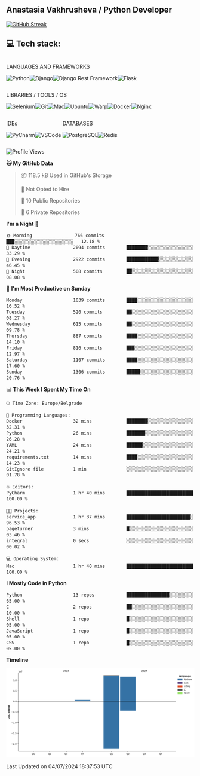 ## Anastasia Vakhrusheva / Python Developer

<a href="https://git.io/streak-stats"><img src="https://streak-stats.demolab.com?user=KetKode&theme=transparent&mode=weekly" alt="GitHub Streak" /></a>

## **💻 Tech stack:**

<div style="display: inline-block;">

LANGUAGES AND FRAMEWORKS

<img alt="Python" src="https://img.shields.io/badge/Python-FFD43B?style=for-the-badge&logo=python&logoColor=blue" /><img alt="Django" src="https://img.shields.io/badge/Django-092E20?style=for-the-badge&logo=django&logoColor=green" /><img alt="Django Rest Framework" src="https://img.shields.io/badge/django%20rest-ff1709?style=for-the-badge&logo=django&logoColor=white" /><img alt="Flask" src="https://img.shields.io/badge/Flask-000000?style=for-the-badge&logo=flask&logoColor=white" />

</div>

<div style="display: inline-block;">
  
LIBRARIES / TOOLS / OS

<img alt="Selenium" src="https://img.shields.io/badge/Selenium-43B02A?style=for-the-badge&logo=Selenium&logoColor=white" /><img alt="Git" src="https://img.shields.io/badge/GIT-E44C30?style=for-the-badge&logo=git&logoColor=white" /><img alt="Mac" src="https://img.shields.io/badge/mac%20os-000000?style=for-the-badge&logo=apple&logoColor=white" /><img alt="Ubuntu" src="https://img.shields.io/badge/Ubuntu-E95420?style=for-the-badge&logo=ubuntu&logoColor=white" /><img alt="Warp" src="https://img.shields.io/badge/warp-01A4FF?style=for-the-badge&logo=warp&logoColor=white" /><img alt="Docker" src="https://img.shields.io/badge/Docker-2CA5E0?style=for-the-badge&logo=docker&logoColor=white" /><img alt="Nginx" src="https://img.shields.io/badge/Nginx-009639?style=for-the-badge&logo=nginx&logoColor=white" />

</div>

<div style="display: inline-block;">

IDEs

<img alt="PyCharm" src="https://img.shields.io/badge/PyCharm-000000.svg?&style=for-the-badge&logo=PyCharm&logoColor=white" /><img alt="VSCode" src="https://img.shields.io/badge/VSCode-0078D4?style=for-the-badge&logo=visual%20studio%20code&logoColor=white" />

</div>

<div style="display: inline-block;">
  
DATABASES

<img alt="PostgreSQL" src="https://img.shields.io/badge/PostgreSQL-316192?style=for-the-badge&logo=postgresql&logoColor=white" /><img alt="Redis" src="https://img.shields.io/badge/redis-%23DD0031.svg?&style=for-the-badge&logo=redis&logoColor=white" />

</div>
                    
<br/>

<!--START_SECTION:waka-->
![Profile Views](http://img.shields.io/badge/Profile%20Views-122-blue)

**🐱 My GitHub Data** 

> 📦 118.5 kB Used in GitHub's Storage 
 > 
> 🚫 Not Opted to Hire
 > 
> 📜 10 Public Repositories 
 > 
> 🔑 6 Private Repositories 
 > 
**I'm a Night 🦉** 

```text
🌞 Morning                766 commits         ███░░░░░░░░░░░░░░░░░░░░░░   12.18 % 
🌆 Daytime                2094 commits        ████████░░░░░░░░░░░░░░░░░   33.29 % 
🌃 Evening                2922 commits        ████████████░░░░░░░░░░░░░   46.45 % 
🌙 Night                  508 commits         ██░░░░░░░░░░░░░░░░░░░░░░░   08.08 % 
```
📅 **I'm Most Productive on Sunday** 

```text
Monday                   1039 commits        ████░░░░░░░░░░░░░░░░░░░░░   16.52 % 
Tuesday                  520 commits         ██░░░░░░░░░░░░░░░░░░░░░░░   08.27 % 
Wednesday                615 commits         ██░░░░░░░░░░░░░░░░░░░░░░░   09.78 % 
Thursday                 887 commits         ████░░░░░░░░░░░░░░░░░░░░░   14.10 % 
Friday                   816 commits         ███░░░░░░░░░░░░░░░░░░░░░░   12.97 % 
Saturday                 1107 commits        ████░░░░░░░░░░░░░░░░░░░░░   17.60 % 
Sunday                   1306 commits        █████░░░░░░░░░░░░░░░░░░░░   20.76 % 
```


📊 **This Week I Spent My Time On** 

```text
🕑︎ Time Zone: Europe/Belgrade

💬 Programming Languages: 
Docker                   32 mins             ████████░░░░░░░░░░░░░░░░░   32.31 % 
Python                   26 mins             ███████░░░░░░░░░░░░░░░░░░   26.28 % 
YAML                     24 mins             ██████░░░░░░░░░░░░░░░░░░░   24.21 % 
requirements.txt         14 mins             ████░░░░░░░░░░░░░░░░░░░░░   14.23 % 
GitIgnore file           1 min               ░░░░░░░░░░░░░░░░░░░░░░░░░   01.78 % 

🔥 Editors: 
PyCharm                  1 hr 40 mins        █████████████████████████   100.00 % 

🐱‍💻 Projects: 
service_app              1 hr 37 mins        ████████████████████████░   96.53 % 
pageturner               3 mins              █░░░░░░░░░░░░░░░░░░░░░░░░   03.46 % 
integral                 0 secs              ░░░░░░░░░░░░░░░░░░░░░░░░░   00.02 % 

💻 Operating System: 
Mac                      1 hr 40 mins        █████████████████████████   100.00 % 
```

**I Mostly Code in Python** 

```text
Python                   13 repos            ████████████████░░░░░░░░░   65.00 % 
C                        2 repos             ██░░░░░░░░░░░░░░░░░░░░░░░   10.00 % 
Shell                    1 repo              █░░░░░░░░░░░░░░░░░░░░░░░░   05.00 % 
JavaScript               1 repo              █░░░░░░░░░░░░░░░░░░░░░░░░   05.00 % 
CSS                      1 repo              █░░░░░░░░░░░░░░░░░░░░░░░░   05.00 % 
```



**Timeline**

![Lines of Code chart](https://raw.githubusercontent.com/KetKode/KetKode/main/assets/bar_graph.png)


 Last Updated on 04/07/2024 18:37:53 UTC
<!--END_SECTION:waka-->

</div>
